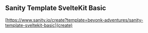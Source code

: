 ## Sanity Template SvelteKit Basic

[https://www.sanity.io/create?template=beyonk-adventures/sanity-template-sveltekit-basic](create)